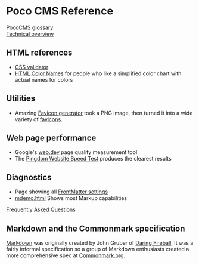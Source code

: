 # Poco CMS Reference

[PocoCMS glossary](glossary.html)  
[Technical overview](technical-overview.html)  


## HTML references
* [CSS validator](https://jigsaw.w3.org/css-validator/#validate_by_input)
* [HTML Color Names](https://htmlcolorcodes.com/color-names) for people who like a simplified color chart with actual names for colors

## Utilities 
* Amazing [Favicon generator](https://realfavicongenerator.net) took a PNG image, then turned it into
a wide variety of [favicons](https://en.wikipedia.org/wiki/Favicon).

## Web page performance
* Google's [web.dev](https://web.dev/measure/) page quality measurement tool
* The [Pingdom Website Speed Test](https://tools.pingdom.com/) produces the clearest results

## Diagnostics
* Page showing all [FrontMatter settings](pages/diagnostics/allfeatures.html)
* [mdemo.html](pages/demo/mdemo.html) Shows most Markup capabilities


[Frequently Asked Questions](faq.html)

## Markdown and the Commonmark specification

[Markdown](https://daringfireball.net/projects/markdown/) was originally created by John Gruber of [Daring Fireball](https://daringfireball.net).  It was a fairly informal specification so a group of Markdown enthusiasts created a more comprehensive spec at [Commonmark.org](https://commonmark.org).


